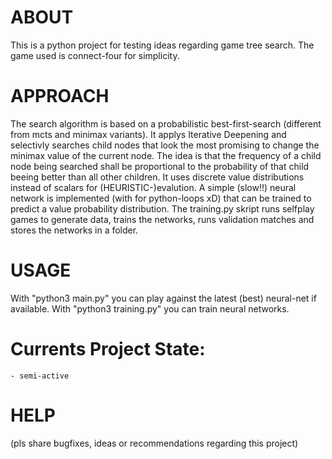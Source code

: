 # ABOUT
This is a python project for testing ideas regarding game tree search.
The game used is connect-four for simplicity.

# APPROACH
The search algorithm is based on a probabilistic best-first-search (different from mcts and minimax variants).
It applys Iterative Deepening and selectivly searches child nodes that look the most promising to change the minimax value of the current node.
The idea is that the frequency of a child node being searched shall be proportional to the probability of that child beeing better than all other children.
It uses discrete value distributions instead of scalars for (HEURISTIC-)evalution.
A simple (slow!!) neural network is implemented (with for python-loops xD) that can be trained to predict a value probability distribution.
The training.py skript runs selfplay games to generate data, trains the networks, runs validation matches and stores the networks in a folder.

# USAGE
With "python3 main.py" you can play against the latest (best) neural-net if available.
With "python3 training.py" you can train neural networks.

# Currents Project State:
    - semi-active

# HELP
(pls share bugfixes, ideas or recommendations regarding this project)



